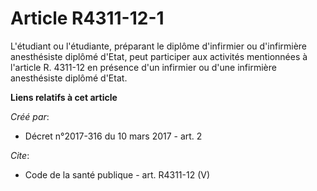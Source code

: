 # Article R4311-12-1

L'étudiant ou l'étudiante, préparant le diplôme d'infirmier ou d'infirmière anesthésiste diplômé d'Etat, peut participer aux
activités mentionnées à l'article R. 4311-12 en présence d'un infirmier ou d'une infirmière anesthésiste diplômé d'Etat.

**Liens relatifs à cet article**

_Créé par_:

  - Décret n°2017-316 du 10 mars 2017 - art. 2

_Cite_:

  - Code de la santé publique - art. R4311-12 (V)
